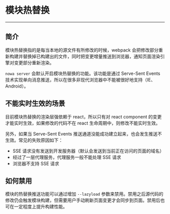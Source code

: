 # 模块热替换

---

## 简介

模块热替换指的是每当本地的源文件有所修改的时候，webpack 会把修改部分重新构建并替换掉已构建出的文件，同时把变更增量推送到浏览器，通知页面渲染引擎对变更部分重新渲染。

`nowa server` 会默认开启模块热替换的功能。该功能是通过 Serve-Sent Events 技术实现单向消息推送，所以在很多非现代浏览器中不能被很好地支持（IE、Android）。

## 不能实时生效的场景

目前模块热替换的渲染层强依赖于 react，所以只有对 react component 的变更才能实时生效，如果修改的代码不在 react 生命周期中，则修改不能实时生效。

另外，如果当 Serve-Sent Events 推送通道没能成功建立起来，也会发生推送不生效。常见的失败原因如下：
- SSE 请求没有发送到开发服务器（默认会发送到当前正在访问的页面的域名）
- 经过了一层代理服务，代理服务一般不能处理 SSE 请求
- 浏览器不支持 SSE 请求

## 如何禁用

模块的热替换推送功能可以通过增加 `--lazyload` 参数来禁用。禁用之后源代码的修改仍会触发模块构建，但需要用户手动刷新页面变更才会同步到页面。禁用后也可在一定程度上提升构建性能。
